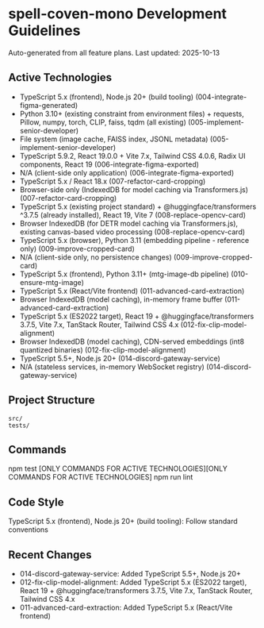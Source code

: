 # spell-coven-mono Development Guidelines

Auto-generated from all feature plans. Last updated: 2025-10-13

## Active Technologies
- TypeScript 5.x (frontend), Node.js 20+ (build tooling) (004-integrate-figma-generated)
- Python 3.10+ (existing constraint from environment files) + requests, Pillow, numpy, torch, CLIP, faiss, tqdm (all existing) (005-implement-senior-developer)
- File system (image cache, FAISS index, JSONL metadata) (005-implement-senior-developer)
- TypeScript 5.9.2, React 19.0.0 + Vite 7.x, Tailwind CSS 4.0.6, Radix UI components, React 19 (006-integrate-figma-exported)
- N/A (client-side only application) (006-integrate-figma-exported)
- TypeScript 5.x / React 18.x (007-refactor-card-cropping)
- Browser-side only (IndexedDB for model caching via Transformers.js) (007-refactor-card-cropping)
- TypeScript 5.x (existing project standard) + @huggingface/transformers ^3.7.5 (already installed), React 19, Vite 7 (008-replace-opencv-card)
- Browser IndexedDB (for DETR model caching via Transformers.js), existing canvas-based video processing (008-replace-opencv-card)
- TypeScript 5.x (browser), Python 3.11 (embedding pipeline - reference only) (009-improve-cropped-card)
- N/A (client-side only, no persistence changes) (009-improve-cropped-card)
- TypeScript 5.x (frontend), Python 3.11+ (mtg-image-db pipeline) (010-ensure-mtg-image)
- TypeScript 5.x (React/Vite frontend) (011-advanced-card-extraction)
- Browser IndexedDB (model caching), in-memory frame buffer (011-advanced-card-extraction)
- TypeScript 5.x (ES2022 target), React 19 + @huggingface/transformers 3.7.5, Vite 7.x, TanStack Router, Tailwind CSS 4.x (012-fix-clip-model-alignment)
- Browser IndexedDB (model caching), CDN-served embeddings (int8 quantized binaries) (012-fix-clip-model-alignment)
- TypeScript 5.5+, Node.js 20+ (014-discord-gateway-service)
- N/A (stateless services, in-memory WebSocket registry) (014-discord-gateway-service)

## Project Structure
```
src/
tests/
```

## Commands
npm test [ONLY COMMANDS FOR ACTIVE TECHNOLOGIES][ONLY COMMANDS FOR ACTIVE TECHNOLOGIES] npm run lint

## Code Style
TypeScript 5.x (frontend), Node.js 20+ (build tooling): Follow standard conventions

## Recent Changes
- 014-discord-gateway-service: Added TypeScript 5.5+, Node.js 20+
- 012-fix-clip-model-alignment: Added TypeScript 5.x (ES2022 target), React 19 + @huggingface/transformers 3.7.5, Vite 7.x, TanStack Router, Tailwind CSS 4.x
- 011-advanced-card-extraction: Added TypeScript 5.x (React/Vite frontend)

<!-- MANUAL ADDITIONS START -->
<!-- MANUAL ADDITIONS END -->
